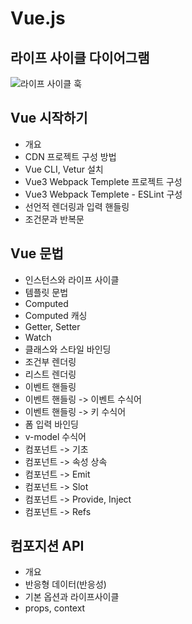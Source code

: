 # Vue.js

## 라이프 사이클 다이어그램
![라이프 사이클 훅](https://v3.ko.vuejs.org/images/lifecycle.svg)

## Vue 시작하기
  - 개요
  - CDN 프로젝트 구성 방법
  - Vue CLI, Vetur 설치
  - Vue3 Webpack Templete 프로젝트 구성
  - Vue3 Webpack Templete - ESLint 구성
  - 선언적 렌더링과 입력 핸들링
  - 조건문과 반복문

## Vue 문법
  - 인스턴스와 라이프 사이클
  - 템플릿 문법
  - Computed
  - Computed 캐싱
  - Getter, Setter
  - Watch
  - 클래스와 스타일 바인딩
  - 조건부 렌더링
  - 리스트 렌더링
  - 이벤트 핸들링
  - 이벤트 핸들링 -> 이벤트 수식어
  - 이벤트 핸들링 -> 키 수식어
  - 폼 입력 바인딩
  - v-model 수식어
  - 컴포넌트 -> 기초
  - 컴포넌트 -> 속성 상속
  - 컴포넌트 -> Emit
  - 컴포넌트 -> Slot
  - 컴포넌트 -> Provide, Inject
  - 컴포넌트 -> Refs

## 컴포지션 API
  - 개요
  - 반응형 데이터(반응성)
  - 기본 옵션과 라이프사이클
  - props, context
